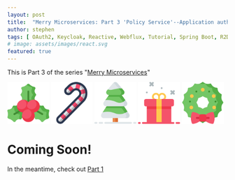 ```yaml
---
layout: post
title:  "Merry Microservices: Part 3 'Policy Service'--Application authorization management based on identity and permissions"
author: stephen
tags: [ OAuth2, Keycloak, Reactive, Webflux, Tutorial, Spring Boot, R2DBC, Microservices, React, Create React App, TypeScript, Hooks, OpenID Connect ]
# image: assets/images/react.svg
featured: true
---
```


This is Part 3 of the series "[Merry Microservices](/blog/2019/12/17/merry-microservices-an-introduction)"

<img border="0" src="/assets/images/holly-ivy.svg" width="19%"/>
<img border="0" src="/assets/images/candy-cane.svg" width="19%"/>
<img border="0" src="/assets/images/tree.svg" width="19%"/>
<img border="0" src="/assets/images/gift.svg" width="19%"/>
<img border="0" src="/assets/images/wreath.svg" width="19%"/>

<!-- {% include toc %} -->

# Coming Soon!

In the meantime, check out [Part 1](/blog/2019/12/17/merry-microservices-part1-resource-server)